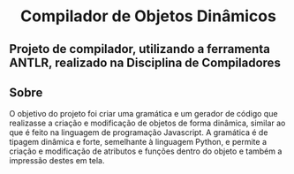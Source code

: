<h1 align="center">Compilador de Objetos Dinâmicos</h1>

<h2>Projeto de compilador, utilizando a ferramenta ANTLR, realizado na Disciplina de Compiladores</h2>

## Sobre

O objetivo do projeto foi criar uma gramática e um gerador de código que realizasse a criação e modificação de objetos de forma dinâmica, similar ao que é feito na linguagem de programação Javascript. 
A gramática é de tipagem dinâmica e forte, semelhante à linguagem Python, e permite a criação e modificação de atributos e funções dentro do objeto e também a impressão destes em tela.  
 
